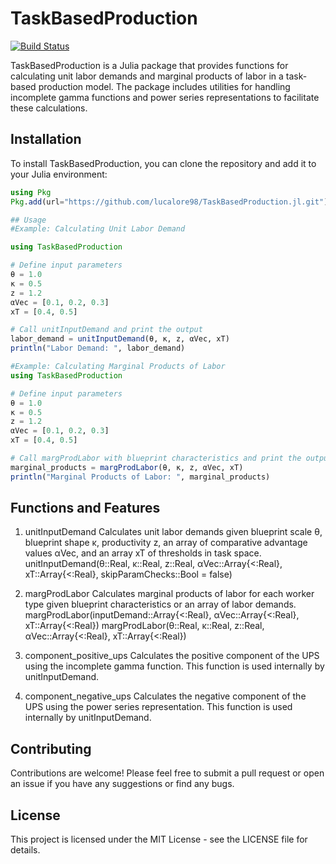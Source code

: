 # TaskBasedProduction

[![Build Status](https://github.com/lucalore98/TaskBasedProduction.jl/actions/workflows/CI.yml/badge.svg?branch=main)](https://github.com/lucalore98/TaskBasedProduction.jl/actions/workflows/CI.yml?query=branch%3Amain)

TaskBasedProduction is a Julia package that provides functions for calculating unit labor demands and marginal products of labor in a task-based production model. The package includes utilities for handling incomplete gamma functions and power series representations to facilitate these calculations.

## Installation

To install TaskBasedProduction, you can clone the repository and add it to your Julia environment:

```julia
using Pkg
Pkg.add(url="https://github.com/lucalore98/TaskBasedProduction.jl.git")

## Usage
#Example: Calculating Unit Labor Demand

using TaskBasedProduction

# Define input parameters
θ = 1.0
κ = 0.5
z = 1.2
αVec = [0.1, 0.2, 0.3]
xT = [0.4, 0.5]

# Call unitInputDemand and print the output
labor_demand = unitInputDemand(θ, κ, z, αVec, xT)
println("Labor Demand: ", labor_demand)

#Example: Calculating Marginal Products of Labor
using TaskBasedProduction

# Define input parameters
θ = 1.0
κ = 0.5
z = 1.2
αVec = [0.1, 0.2, 0.3]
xT = [0.4, 0.5]

# Call margProdLabor with blueprint characteristics and print the output
marginal_products = margProdLabor(θ, κ, z, αVec, xT)
println("Marginal Products of Labor: ", marginal_products)
```
## Functions and Features
1) unitInputDemand
Calculates unit labor demands given blueprint scale θ, blueprint shape κ, productivity z, an array of comparative advantage values αVec, and an array xT of thresholds in task space.
unitInputDemand(θ::Real, κ::Real, z::Real, αVec::Array{<:Real}, xT::Array{<:Real}, skipParamChecks::Bool = false)

2) margProdLabor
Calculates marginal products of labor for each worker type given blueprint characteristics or an array of labor demands. 
margProdLabor(inputDemand::Array{<:Real}, αVec::Array{<:Real}, xT::Array{<:Real})
margProdLabor(θ::Real, κ::Real, z::Real, αVec::Array{<:Real}, xT::Array{<:Real})

3) component_positive_ups
Calculates the positive component of the UPS using the incomplete gamma function. This function is used internally by unitInputDemand.

4) component_negative_ups
Calculates the negative component of the UPS using the power series representation. This function is used internally by unitInputDemand.


## Contributing
Contributions are welcome! Please feel free to submit a pull request or open an issue if you have any suggestions or find any bugs.

## License
This project is licensed under the MIT License - see the LICENSE file for details.


